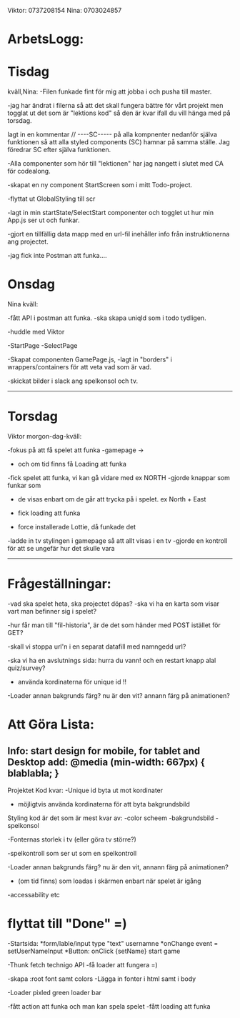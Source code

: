 Viktor: 0737208154
Nina: 0703024857

# ArbetsLogg:
# Tisdag 
kväll,Nina:
-Filen funkade fint för mig att jobba i och pusha till master.

-jag har ändrat i filerna så att det skall fungera bättre för vårt projekt men togglat ut det som är "lektions kod" så den är kvar ifall du vill hänga med på torsdag.

lagt in en kommentar // ----SC----- på alla kompnenter nedanför själva funktionen så att alla styled components (SC) hamnar på samma ställe. Jag föredrar SC efter själva funktionen.

-Alla componenter som hör till "lektionen" har jag nangett i slutet med CA för codealong.

-skapat en ny component StartScreen som i mitt Todo-project.

-flyttat ut GlobalStyling till scr

-lagt  in min startState/SelectStart componenter och togglet ut hur min App.js ser ut och funkar.

-gjort en tillfällig data mapp med en url-fil inehåller info från instruktionerna ang projectet.

-jag fick inte Postman att funka....

# Onsdag
Nina kväll:

-fått API i postman att funka.
-ska skapa uniqId som i todo tydligen.

-huddle med Viktor 

-StartPage
-SelectPage

-Skapat componenten GamePage.js, 
-lagt in "borders" i wrappers/containers för att veta vad som är vad.

-skickat bilder i slack ang spelkonsol och tv.


--------------------------------------------

# Torsdag
Viktor morgon-dag-kväll:

-fokus på att få spelet att funka
 -gamepage -> 
  - och om tid finns få Loading att funka

-fick spelet att funka, vi kan gå vidare med ex NORTH 
-gjorde knappar som funkar som 
 - de visas enbart om de går att trycka på i spelet. ex North + East

- fick loading att funka 
 - force installerade Lottie, då funkade det

-ladde in tv stylingen i gamepage så att allt visas i en tv
-gjorde en kontroll för att se ungefär hur det skulle vara


--------------------------------------------

# Frågeställningar:
-vad ska spelet heta, ska projectet döpas?
-ska vi ha en karta som visar vart man befinner sig i spelet?

-hur får man till "fil-historia", är de det som händer med POST istället för GET?

-skall vi stoppa url'n i en separat datafill med namngedd url?

-ska vi ha en avslutnings sida: hurra du vann! och en restart knapp alal quiz/survey?

- använda kordinaterna för unique id !!

-Loader annan bakgrunds färg? nu är den vit? annann färg på animationen?

# Att Göra Lista:
Info:
start design for mobile,
for tablet and Desktop add:
@media (min-width: 667px) {
    blablabla;
    }
-------------------------------
Projektet Kod kvar:
-Unique id byta ut mot kordinater
- möjligtvis använda kordinaterna för att byta bakgrundsbild 

Styling kod är det som är mest kvar av:
-color scheem
-bakgrundsbild
-spelkonsol

-Fonternas storlek i tv (eller göra tv större?)

-spelkontroll som ser ut som en spelkontroll

-Loader annan bakgrunds färg? nu är den vit, annann färg på animationen?
 - (om tid finns) som loadas i skärmen enbart när spelet är igång


-accessability etc

# flyttat till "Done" =)
-Startsida: 
  *form/lable/input type "text" usernamne
  *onChange event = setUserNameInput
  *Button: onClick {setName} start game

-Thunk fetch technigo API 
-få loader att fungera =)

-skapa :root font samt colors
-Lägga in fonter i html samt i body

-Loader pixled green loader bar

-fått action att funka och man kan spela spelet
-fått loading att funka



